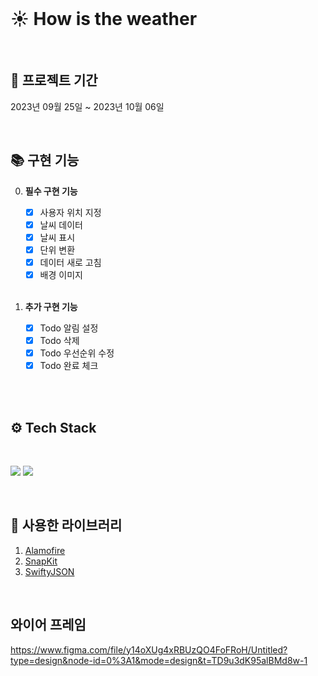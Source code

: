 <br>

# ☀️ How is the weather

<br>

## 📆 프로젝트 기간

2023년 09월 25일 ~ 2023년 10월 06일

<br>

## 📚 구현 기능
    
0. **필수 구현 기능**
    - [x] 사용자 위치 지정
    - [x] 날씨 데이터
    - [x] 날씨 표시
    - [x] 단위 변환
    - [x] 데이터 새로 고침
    - [x] 배경 이미지
   <br>
  
1. **추가 구현 기능**
    - [x] Todo 알림 설정
    - [x] Todo 삭제
    - [x] Todo 우선순위 수정
    - [x] Todo 완료 체크 
    
    <br>
<br>

## ⚙️ <b>Tech Stack</b>

<br>

<img src="https://img.shields.io/badge/Xcode-147EFB?style=for-the-badge&logo=Xcode&logoColor=white"/></a>
<img src="https://img.shields.io/badge/Swift-F05138?style=for-the-badge&logo=Swift&logoColor=white"/></a>

<br>
<div align="left">

## 🏹 사용한 라이브러리

1. [Alamofire](https://github.com/Alamofire/Alamofire)
2. [SnapKit](https://github.com/SnapKit/SnapKit)
3. [SwiftyJSON](https://github.com/SwiftyJSON/SwiftyJSON)

<br>

## 와이어 프레임
https://www.figma.com/file/y14oXUg4xRBUzQO4FoFRoH/Untitled?type=design&node-id=0%3A1&mode=design&t=TD9u3dK95alBMd8w-1

<br>

